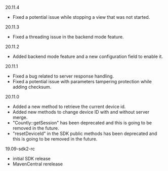 20.11.4
* Fixed a potential issue while stopping a view that was not started.

20.11.3
* Fixed a threading issue in the backend mode feature.

20.11.2
* Added backend mode feature and a new configuration field to enable it.

20.11.1
* Fixed a bug related to server response handling.
* Fixed a potential issue with parameters tampering protection while adding checksum.

20.11.0
* Added a new method to retrieve the current device id.
* Added new methods to change device ID with and without server merge.
* "Countly::getSession" has been deprecated and this is going to be removed in the future.
* "resetDeviceId" in the SDK public methods has been deprecated and this is going to be removed in the future.

19.09-sdk2-rc
* initial SDK release
* MavenCentral rerelease 
